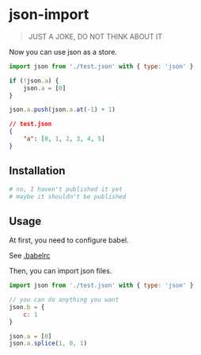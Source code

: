 # json-import

> JUST A JOKE, DO NOT THINK ABOUT IT

Now you can use json as a store.

```js
import json from './test.json' with { type: 'json' }

if (!json.a) {
    json.a = [0]
}

json.a.push(json.a.at(-1) + 1)
```

```json
// test.json
{
    "a": [0, 1, 2, 3, 4, 5]
}
```

## Installation

```bash
# no, I haven't published it yet
# maybe it shouldn't be published
```

## Usage

At first, you need to configure babel.

See [.babelrc](./examples/simple/.babelrc)

Then, you can import json files.

```js
import json from './test.json' with { type: 'json' }

// you can do anything you want
json.b = {
    c: 1
}

json.a = [0]
json.a.splice(1, 0, 1)
```
